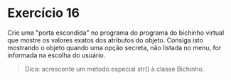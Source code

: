 # Exercício 16

Crie uma "porta escondida" no programa do programa do bichinho virtual que mostre os valores exatos dos atributos do objeto. Consiga isto mostrando o objeto quando uma opção secreta, não listada no menu, for informada na escolha do usuário.

> Dica: acrescente um método especial str() à classe Bichinho.
